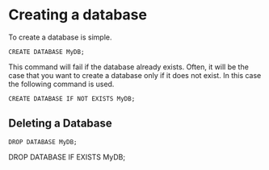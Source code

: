 # Creating a database

To create a database is simple.

```
CREATE DATABASE MyDB;
```

This command will fail if the database already exists. Often, it will be the case that you want to create a database only if it does not exist. In this case the following command is used.

```
CREATE DATABASE IF NOT EXISTS MyDB;
```


## Deleting a Database


```
DROP DATABASE MyDB;
```

DROP DATABASE IF EXISTS MyDB;

